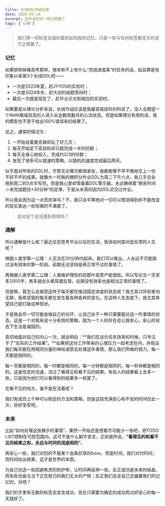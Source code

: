 ```yaml
---
title: 长线DDL作战记录
date: 2025-05-19
excerpt: 赶毕设时的一些幻想罢了
tags: ['心得']
---
```


>我们用一切标签去描绘着的如风般的记忆，只是一些与任何标签都无关的泥泞之物罢了。

### 记忆

如果排除掉像高考那样，根本称不上有什么“完成进度条”的任务的话，姑且算是有印象以来第3个长线DDL吧——

- 一次是2023年夏，赶JYYOS的实验时；
- 一次是2024年冬，赶大创的结题答辩时；
- 最后一次就是现在了，赶毕业论文和相应的实验时。

如果要是从理论分析来说，长线作战应该是我最容易挂科的科目了，没人会期望一个NeNi极端双高的人进入长达数周数月的心流状态。但是如果理论有用的话，我的模型也不至于给出100%错误率的结果了。

总之，通常的情况为：
1. 一开始说着要去做却玩了好几天；
2. 每天开始定下高目标却只能完成一半的份额；
3. 每天全身心地投入，完成约2/3的份额；
4. 发现了很多可以提速的策略，以随机的速度完成最后两天。

似乎面对所有的DDL时，尽管无论哪次都很紧张，我都能够不早不晚地交上一份不好不坏的成果。就像大一时我的微积分作业DDL为周二下午六点，我几乎总会拖到周二的5点半写完。但是我心里却常备着DDL警示器，永远确保着“剩余时间＞未完成题目*30分钟”的定律，于是从未真的因为DDL迟交过作业。

所以我会因为这一点而庆幸吗？不，我只会平等地对一切可以预测得到却不能改变的现实表达一些轻微的不满罢了。

>会对这个说法感到奇怪吗？

### 通解

所以通解是什么呢？最近总在思考毕业以后的生活，我该如何面对低反馈的人生呢？

根据人类学第一公理：人无法在30分钟内起床。我们可以推出，人永远不可能跳过没有效率的第一阶段。前期无法坚持是再正常不过的事情了。

再根据人类学第二公理：人类维护理性的前额叶皮质产能很低。所以写论文一天至多2000字，再多就会头晕耳聋反胃。后期没有效率也是相当正常的事情了。

但是嘛，我怎么会接受这样子每天都在推动固定进度的状态呢？我尤其讨厌和害怕无聊，我希望我的每天都在发生着各种各样的变化。在这种人生态度下，我尤其希望自己能打破这种现状。

于是我会尽一切可能收缩自己的光环，让自己处于一种只需要面对这一件事情的状态。这是一个对我来说十分有效的策略，因为一个人的存在会让我安心，安心的状态下生活是凝固的。

真切地面对自己的内心一次，就会明白：**我们在谈论任务效率的时候，只专注于了“实际的工作结果”。**如果把这份工作带来的心理压力一起考虑在内，并假设我们每天都在用相同分量的神经递质去处理这件事情，那么我们所做的努力，每一天都是相同的。

每一天都是相同的，每一时都是相同的，每一分钟都是相同的，每一秒钟都是相同的。这是信息的流速，流过了看得见和看不见的结果。有些人的结果看上去多一些，只是因为他们可以看得到的结果多一些罢了。

在看不见的地方，谁不是在活着呢？

我们有成百上千种可以制定的方法和策略，但是这段充满安心和不安的时间仅此一次，好好享受吧。

### 未来

比起“如何处理这些棘手的事情”，果然一开始还是想着尽可能少一些吧，把TODO LIST控制在可控范围内。这可不是什么躺平宣言，正如我所说，**“看得见的和看不见的结果之和，永远与时间的流逝相同”**。

再安心一些，我们对抗的不是某个血条巨厚的boss，而是时间。我们对付时间，而时间给出结果，这才是世界的本质。

为自己创造一些回避焦虑的防护带，让时间再延伸一些。反正成功是未来的结晶，而失败也是与当下正在努力的我们无关的产物；反正我们总会自己去偏置我们的记忆的，对吧？

我们的手里有无数的标签去宣言成功，现在只需要为确定的成功而过好安心的每一天就好了。
